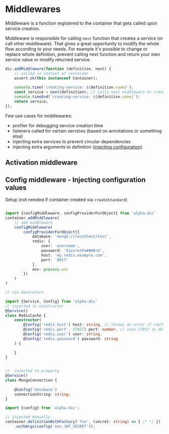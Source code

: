 # Middlewares
Middleware is a function registered to the container that gets called upon service creation.

Middleware is responsible for calling `next` function that creates a service (or call other middleware). 
That gives a great opportunity to modify the whole flow according to your needs. 
For example it's possible to change or replace whole definition, prevent calling next function and return your own service value or modify returned service.

```javascript
dic.addMiddleware(function (definition, next) {
    // called in context of container
    assert.ok(this instanceof Container);
    
    console.time(`creating-service: ${definition.name}`);
    const service = next(definition); // calls next middleware or creates a service if there are no middlewares left
    console.timeEnd(`creating-service: ${definition.name}`);
    return service;
});
```

Few use cases for middlewares:
* profiler for debugging service creation time
* listeners called for certain services (based on annotations or something else)
* injecting extra services to prevent circular dependencies
* injecting extra arguments to definition ([injecting configuration](#injecting-configuration-values))

## Activation middleware


## Config middleware - Injecting configuration values


Setup (not needed if container created via `createStandard`)
```typescript

import {configMiddleware, configProviderForObject} from 'alpha-dic'
container.addMiddleware(
    // add middleware
    configMiddleware(
        configProviderForObject({
            database: 'mongo://localhost/test',
            redis: {
                user: 'username',
                password: '$secretPa##W0rd',
                host: 'my.redis.example.com',
                port: '8017'     
            },
            env: process.env
        })
    )
)
```

```typescript
// via decorators

import {Service, Config} from 'alpha-dic'
// injected in constructor
@Service()
class RedisCache {
    constructor(
        @Config('redis.host') host: string, // throws an error if config at given path does not exist
        @Config('redis.port', 27017) port: number, // uses 27017 as default value if config at given path does not exist
        @Config('redis.user') user: string,
        @Config('redis.password') password: string
    ) {
        
    }
}


//  injected to property
@Service()
class MongoConnection {
    
    @Config('database')
    connectionString: string;
}

```


```typescript
import {config} from 'alpha-dic';

// injected manually
container.definitionWithFactory('foo', (secret: string) => { /* */ })
    .withArgs(config('env.JWT_SECRET'));
```